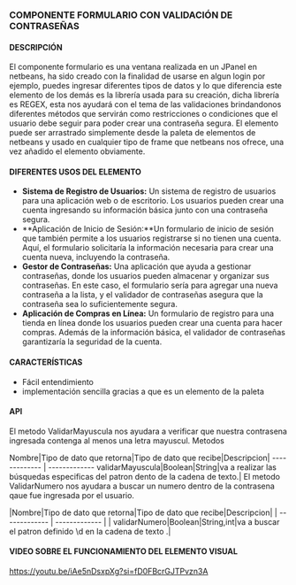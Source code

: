 ### COMPONENTE FORMULARIO CON VALIDACIÓN DE CONTRASEÑAS



#### DESCRIPCIÓN

El componente formulario es una ventana realizada en un JPanel en netbeans, ha sido creado con la finalidad de usarse en algun login por ejemplo, puedes ingresar diferentes tipos de datos y lo que diferencia este elemento de los demás es la librería usada para su creación, dicha librería es REGEX, esta nos ayudará con el tema de las validaciones brindandonos diferentes métodos que servirán como restricciones o condiciones que el usuario debe seguir para poder crear una contraseña segura.
El elemento puede ser arrastrado simplemente desde la paleta de elementos de netbeans y usado en cualquier tipo de frame que netbeans nos ofrece, una vez añadido el elemento obviamente.



#### DIFERENTES USOS DEL ELEMENTO

-  **Sistema de Registro de Usuarios:** Un sistema de registro de usuarios para una aplicación web o de escritorio. Los usuarios pueden crear una cuenta ingresando su información básica junto con una contraseña segura.
-   **Aplicación de Inicio de Sesión:**Un formulario de inicio de sesión que también permite a los usuarios registrarse si no tienen una cuenta. Aquí, el formulario solicitaría la información necesaria para crear una cuenta nueva, incluyendo la contraseña.
-   **Gestor de Contraseñas:** Una aplicación que ayuda a gestionar contraseñas, donde los usuarios pueden almacenar y organizar sus contraseñas. En este caso, el formulario sería para agregar una nueva contraseña a la lista, y el validador de contraseñas asegura que la contraseña sea lo suficientemente segura.
-  **Aplicación de Compras en Línea:** Un formulario de registro para una tienda en línea donde los usuarios pueden crear una cuenta para hacer compras. Además de la información básica, el validador de contraseñas garantizaría la seguridad de la cuenta.



#### CARACTERÍSTICAS 

- Fácil entendimiento
- implementación sencilla gracias a que es un elemento de la paleta


                    
#### API
<p>

</p>
El metodo ValidarMayuscula nos ayudara a verificar que nuestra contrasena ingresada contenga al menos una letra mayuscul.
Metodos

Nombre|Tipo de dato que retorna|Tipo de dato que recibe|Descripcion|
------------- | -------------
validarMayuscula|Boolean|String|va a realizar las búsquedas especificas del patron dento de la cadena de texto.|
El metodo ValidarNumero nos ayudara a buscar un numero dentro de la contrasena qaue fue ingresada por el usuario.


|Nombre|Tipo de dato que retorna|Tipo de dato que recibe|Descripcion|
| ------------- | ------------- |
| validarNumero|Boolean|String,int|va a buscar el patron definido \\d en la cadena de texto .|
<p>


#### VIDEO SOBRE EL FUNCIONAMIENTO DEL ELEMENTO VISUAL

https://youtu.be/iAe5nDsxpXg?si=fD0FBcrGJTPvzn3A


